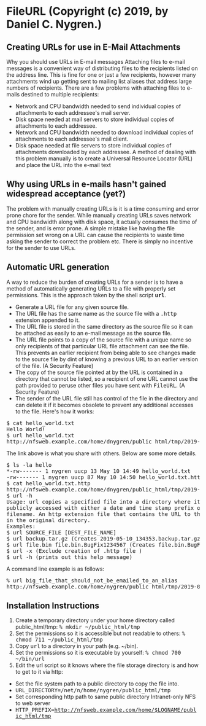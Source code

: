 # FileURL (Copyright (c) 2019, by Daniel C. Nygren.)
## Creating URLs for use in E-Mail Attachments
Why you should use URLs in E-mail messages
Attaching files to e-mail messages is a convenient way of distributing files to the
recipients listed on the address line. This is fine for one or just a few recipients,
however many attachments wind up getting sent to mailing list aliases that address
large numbers of recipients. There are a few problems with attaching files to e-mails
destined to multiple recipients:
*   Network and CPU bandwidth needed to send individual copies of attachments to each
addressee's mail server.
*   Disk space needed at mail servers to store individual copies of attachments to each
addressee.
*   Network and CPU bandwidth needed to download individual copies of attachments to each
addressee's mail client.
*   Disk space needed at file servers to store individual copies of attachments downloaded
by each addressee. A method of dealing with this problem manually is to create a Universal
Resource Locator (URL) and place the URL into the e-mail text

## Why using URLs in e-mails hasn't gained widespread acceptance (yet?)
The problem with manually creating URLs is it is a time consuming and error prone chore
for the sender. While manually creating URLs saves network and CPU bandwidth along with
disk space, it actually consumes the time of the sender, and is error prone. A simple
mistake like having the file permission set wrong on a URL can cause the recipients to
waste time asking the sender to correct the problem etc. There is simply no incentive for
the sender to use URLs.
## Automatic URL generation
A way to reduce the burden of creating URLs for a sender is to have a method of
automatically generating URLs to a file with properly set permissions. This is the
approach taken by the shell script **<tt>url</tt>**.
*   Generate a URL file for any given source file.
*   The URL file has the same name as the source file with a <tt>.http</tt> extension
appended to it.
*   The URL file is stored in the same directory as the source file so it can be
attached as easily to an e-mail message as the source file.
*   The URL file points to a copy of the source file with a unique name so only
recipients of that particular URL file attachment can see the file.
This prevents an earlier recipient from being able to see changes made to the source file
by dint of knowing a previous URL to an earlier version of the file. (A Security Feature)
*   The copy of the source file pointed at by the URL is contained in a directory that
cannot be listed, so a recipient of one URL cannot use the path provided to peruse other
files you have sent with <tt>FileURL</tt>. (A Security Feature)
*   The sender of the URL file still has control of the file in the directory and can
delete it if it becomes obsolete to prevent any additional accesses to the file.
Here's how it works:
<pre>$ cat hello_world.txt
Hello World!
$ url hello_world.txt
http://nfsweb.example.com/home/dnygren/public_html/tmp/2019-05-10_145004.hello_world.txt
</pre>
The link above is what you share with others. Below are some more details.
<pre>$ ls -la hello
*-rw------- 1 nygren uucp 13 May 10 14:49 hello_world.txt
-rw------- 1 nygren uucp 87 May 10 14:50 hello_world.txt.http
$ cat hello_world.txt.http
http://nfsweb.example.com/home/dnygren/public_html/tmp/2019-05-10_145004.hello_world.txt
$ url -h
Usage: url copies a specified file into a directory where it can be
publicly accessed with either a date and time stamp prefix or a user provided
filename. An http extension file that contains the URL to that file is placed
in the original directory.
Examples:
$ url SOURCE_FILE [DEST_FILE_NAME]
$ url backup.tar.gz (Creates 2019-05-10_134353.backup.tar.gz)
$ url file.bin file.bin.BugFix1234567 (Creates file.bin.BugFix1234567)
$ url -x (Exclude creation of .http file )
$ url -h (prints out this help message)
</pre>
A command line example is as follows:
<pre>
% url big_file_that_should_not_be_emailed_to_an_alias
http://nfsweb.example.com/home/nygren/public_html/tmp/2019-05-10_145004.big_file_that_should_not_be_emailed_to_an_alias
</pre>
## Installation Instructions
1.  Create a temporary directory under your home directory called public_html/tmp:
<tt>% mkdir ~/public_html/tmp</tt>
2.  Set the permissions so it is accessible but not readable to others:
<tt>% chmod 711 ~/public_html/tmp</tt>
3.  Copy <tt>url</tt> to a directory in your path (e.g. ~/bin).
4.  Set the permissions so it is executable by yourself:
<tt>% chmod 700 ~/bin/url</tt>
5.  Edit the url script so it knows where the file storage directory is and how to get to
it via http:
*   Set the file system path to a public directory to copy the file into.
*   <tt>URL_DIRECTORY=/net/n/home/nygren/public_html/tmp</tt>
*   Set corresponding http path to same public directory Intranet-only NFS to web server
*   <tt>HTTP_PREFIX=http://nfsweb.example.com/home/$LOGNAME/public_html/tmp</tt>
